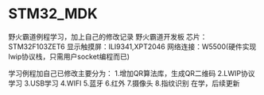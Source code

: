 # STM32_MDK
野火霸道例程学习，加上自己的修改记录
野火霸道开发板
芯片：STM32F103ZET6
显示触摸屏：ILI9341,XPT2046
网络连接：W5500(硬件实现lwip协议栈，只需用户socket编程而已)

学习例程加自己已修改主要分为：
1.增加QR算法库，生成QR二维码
2.LWIP协议学习
3.USB学习
4.WIFI
5.蓝牙
6.红外
7.摄像头
8.指纹识别
在学，后续更新


